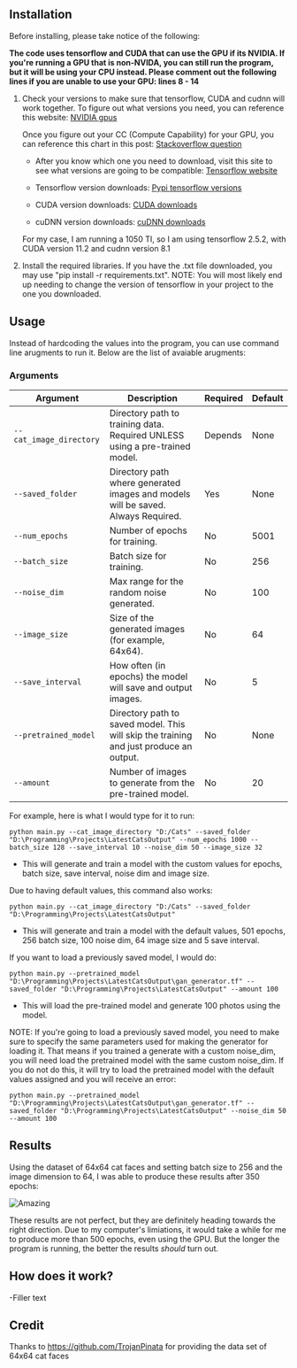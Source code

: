 ## Installation

Before installing, please take notice of the following:

**The code uses tensorflow and CUDA that can use the GPU if its NVIDIA. If you're running a GPU that is non-NVIDA, you can still run the program, but it will be using your CPU instead.
Please comment out the following lines if you are unable to use your GPU: lines 8 - 14**

1. Check your versions to make sure that tensorflow, CUDA and cudnn will work together.
    To figure out what versions you need, you can reference this website: [NVIDIA gpus](https://developer.nvidia.com/cuda-gpus)

    Once you figure out your CC (Compute Capability) for your GPU, you can reference this chart in this post: [Stackoverflow question](https://stackoverflow.com/questions/28932864/which-compute-capability-is-supported-by-which-cuda-versions)
    
    - After you know which one you need to download, visit this site to see what versions are going to be compatible: [Tensorflow website](https://www.tensorflow.org/install/source#gpu)
        
    - Tensorflow version downloads: [Pypi tensorflow versions](https://pypi.org/project/tensorflow/#history)

    - CUDA version downloads: [CUDA downloads](https://developer.nvidia.com/cuda-toolkit-archive)

    - cuDNN version downloads: [cuDNN downloads](https://developer.nvidia.com/rdp/cudnn-archive)


    For my case, I am running a 1050 TI, so I am using tensorflow 2.5.2, with CUDA version 11.2 and cudnn version 8.1


2. Install the required libraries. If you have the .txt file downloaded, you may use "pip install -r requirements.txt".
    NOTE: You will most likely end up needing to change the version of tensorflow in your project to the one you downloaded.

## Usage

Instead of hardcoding the values into the program, you can use command line arugments to run it. Below are the list of avaiable arugments:

### Arguments

| Argument               | Description                                                                            | Required | Default |
|------------------------|----------------------------------------------------------------------------------------|----------|---------|
| `--cat_image_directory`| Directory path to training data. Required UNLESS using a pre-trained model.            | Depends  | None    |
| `--saved_folder`       | Directory path where generated images and models will be saved. Always Required.       | Yes      | None    |
| `--num_epochs`         | Number of epochs for training.                                                         | No       | 5001    |
| `--batch_size`         | Batch size for training.                                                               | No       | 256     |
| `--noise_dim`          | Max range for the random noise generated.                                              | No       | 100     |
| `--image_size`         | Size of the generated images (for example, 64x64).                                     | No       | 64      |
| `--save_interval`      | How often (in epochs) the model will save and output images.                           | No       | 5       |
| `--pretrained_model`   | Directory path to saved model. This will skip the training and just produce an output. | No       | None    |
| `--amount`             | Number of images to generate from the pre-trained model.                               | No       | 20      |




For example, here is what I would type for it to run:

`python main.py --cat_image_directory "D:/Cats" --saved_folder "D:\Programming\Projects\LatestCatsOutput" --num_epochs 1000 --batch_size 128 --save_interval 10 --noise_dim 50 --image_size 32`
   - This will generate and train a model with the custom values for epochs, batch size, save interval, noise dim and image size.
    
Due to having default values, this command also works:

`python main.py --cat_image_directory "D:/Cats" --saved_folder "D:\Programming\Projects\LatestCatsOutput"`
   - This will generate and train a model with the default values, 501 epochs, 256 batch size, 100 noise dim, 64 image size and 5 save interval.

If you want to load a previously saved model, I would do:

`python main.py --pretrained_model "D:\Programming\Projects\LatestCatsOutput\gan_generator.tf" --saved_folder "D:\Programming\Projects\LatestCatsOutput" --amount 100`
   - This will load the pre-trained model and generate 100 photos using the model.

NOTE:
If you're going to load a previously saved model, you need to make sure to specify the same parameters used for making the generator for loading it. That means if you trained a generate with a custom noise_dim, you will need load the pretrained model with the same custom noise_dim. If you do not do this, it will try to load the pretrained model with the default values assigned and you will receive an error:

`python main.py --pretrained_model "D:\Programming\Projects\LatestCatsOutput\gan_generator.tf" --saved_folder "D:\Programming\Projects\LatestCatsOutput" --noise_dim 50 --amount 100`



## Results

Using the dataset of 64x64 cat faces and setting batch size to 256 and the image dimension to 64, I was able to produce these results after 350 epochs:

![Amazing](/Results/gan_generated_image_epoch_350.png)

These results are not perfect, but they are definitely heading towards the right direction. Due to my computer's limiations, it would take a while for me to produce more than 500 epochs, even using the GPU. But the longer the program is running, the better the results _should_ turn out.

## How does it work?

-Filler text

## Credit

Thanks to https://github.com/TrojanPinata for providing the data set of 64x64 cat faces
